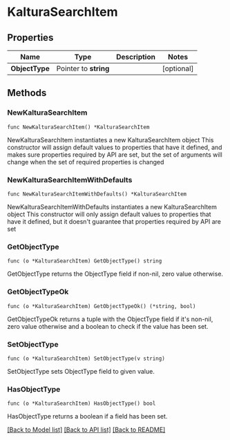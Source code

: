 # KalturaSearchItem

## Properties

Name | Type | Description | Notes
------------ | ------------- | ------------- | -------------
**ObjectType** | Pointer to **string** |  | [optional] 

## Methods

### NewKalturaSearchItem

`func NewKalturaSearchItem() *KalturaSearchItem`

NewKalturaSearchItem instantiates a new KalturaSearchItem object
This constructor will assign default values to properties that have it defined,
and makes sure properties required by API are set, but the set of arguments
will change when the set of required properties is changed

### NewKalturaSearchItemWithDefaults

`func NewKalturaSearchItemWithDefaults() *KalturaSearchItem`

NewKalturaSearchItemWithDefaults instantiates a new KalturaSearchItem object
This constructor will only assign default values to properties that have it defined,
but it doesn't guarantee that properties required by API are set

### GetObjectType

`func (o *KalturaSearchItem) GetObjectType() string`

GetObjectType returns the ObjectType field if non-nil, zero value otherwise.

### GetObjectTypeOk

`func (o *KalturaSearchItem) GetObjectTypeOk() (*string, bool)`

GetObjectTypeOk returns a tuple with the ObjectType field if it's non-nil, zero value otherwise
and a boolean to check if the value has been set.

### SetObjectType

`func (o *KalturaSearchItem) SetObjectType(v string)`

SetObjectType sets ObjectType field to given value.

### HasObjectType

`func (o *KalturaSearchItem) HasObjectType() bool`

HasObjectType returns a boolean if a field has been set.


[[Back to Model list]](../README.md#documentation-for-models) [[Back to API list]](../README.md#documentation-for-api-endpoints) [[Back to README]](../README.md)


